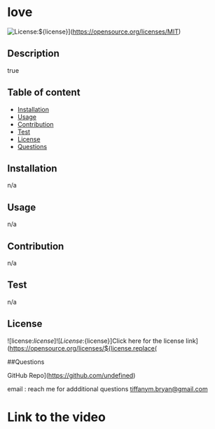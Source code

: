 # love

  ![License:${license}](https://img.shields.io/badge/License-MIT-yellow.svg)](https://opensource.org/licenses/MIT)

  ## Description
  true

  ## Table of content
  - [Installation](#installation)
  - [Usage](#usage)
  - [Contribution](#contribution)
  - [Test](#test) 
  - [License](#license)
  - [Questions](#questions)
  
  ## Installation
  n/a

  ## Usage

  n/a

  ## Contribution
  
  n/a

  ## Test
  n/a

  ## License
  ![license:${license}]
  ![License:${license}]Click here for the license link](https://opensource.org/licenses/${license.replace(

  ##Questions
  
  GitHub Repo](https://github.com/undefined)
  
  email : reach me for addditional questions tiffanym.bryan@gmail.com

  # Link to the video 
